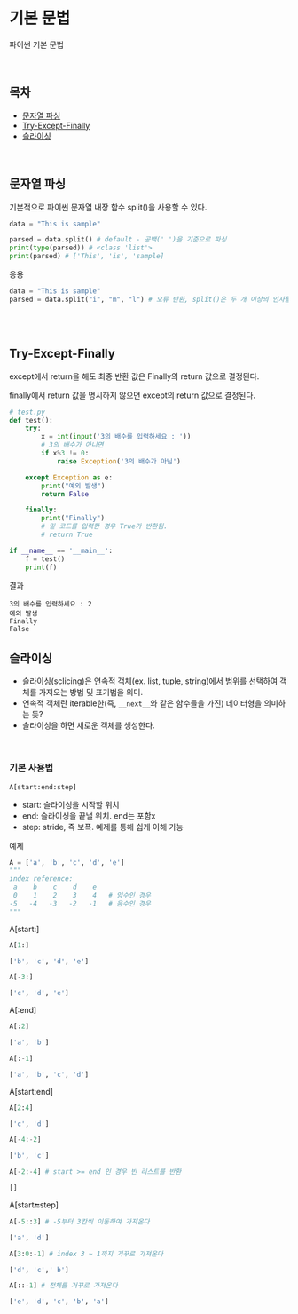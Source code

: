 # 기본 문법
<p>파이썬 기본 문법</p>

<br>

## 목차
- [문자열 파싱](#-문자열-파싱)
- [Try-Except-Finally](#-try-except-finally)
- [슬라이싱](#-슬라이싱)

<br>

## 문자열 파싱
<p>

기본적으로 파이썬 문자열 내장 함수 split()을 사용할 수 있다.
```python
data = "This is sample"

parsed = data.split() # default - 공백(' ')을 기준으로 파싱
print(type(parsed)) # <class 'list'>
print(parsed) # ['This', 'is', 'sample]
```
</p>
<p>

응용
```python
data = "This is sample"
parsed = data.split("i", "m", "l") # 오류 반환, split()은 두 개 이상의 인자를 가질 수 없다
```
</p>

<br><br>

## Try-Except-Finally
<p>

except에서 return을 해도 최종 반환 값은 Finally의 return 값으로 결정된다.
</p>

<p>

finally에서 return 값을 명시하지 않으면 except의 return 값으로 결정된다.
```python
# test.py
def test():
    try:
        x = int(input('3의 배수를 입력하세요 : '))
        # 3의 배수가 아니면
        if x%3 != 0:
            raise Exception('3의 배수가 아님')

    except Exception as e:
        print("예외 발생")
        return False

    finally:
        print("Finally")
        # 밑 코드를 입력한 경우 True가 반환됨.
        # return True

if __name__ == '__main__':
    f = test()
    print(f)
```
결과<br>
```
3의 배수를 입력하세요 : 2
예외 발생
Finally
False
```
</p>

## 슬라이싱
<p>

- 슬라이싱(sclicing)은 연속적 객체(ex. list, tuple, string)에서 범위를 선택하여 객체를 가져오는 방법 및 표기법을 의미.
- 연속적 객체란 iterable한(즉, `__next__`와 같은 함수들을 가진) 데이터형을 의미하는 듯?
- 슬라이싱을 하면 새로운 객체를 생성한다.
</p>

<br>

### 기본 사용법
<p>

```
A[start:end:step]
```
- start: 슬라이싱을 시작할 위치
- end: 슬라이싱을 끝낼 위치. end는 포함x
- step: stride, 즉 보폭. 예제를 통해 쉽게 이해 가능
</p>
<p>

예제
```python
A = ['a', 'b', 'c', 'd', 'e']
"""
index reference:
 a    b    c    d    e
 0    1    2    3    4   # 양수인 경우
-5   -4   -3   -2   -1   # 음수인 경우
"""
```
</p>
<p>

A[start:]
```python
A[1:]
```
```bash
['b', 'c', 'd', 'e']
```
```python
A[-3:]
```
```bash
['c', 'd', 'e']
```
</p>
<p>

A[:end]
```python
A[:2]
```
```bash
['a', 'b']
```
```python
A[:-1]
```
```bash
['a', 'b', 'c', 'd']
```
</p>
<p>

A[start:end]
```python
A[2:4]
```
```bash
['c', 'd']
```
```python
A[-4:-2]
```
```bash
['b', 'c']
```
```python
A[-2:-4] # start >= end 인 경우 빈 리스트를 반환
```
```bash
[]
```
</p>
<p>

A[start:end:step]
```python
A[-5::3] # -5부터 3칸씩 이동하여 가져온다
```
```bash
['a', 'd']
```
```python
A[3:0:-1] # index 3 ~ 1까지 거꾸로 가져온다
```
```bash
['d', 'c',' b']
```
```python
A[::-1] # 전체를 거꾸로 가져온다
```
```bash
['e', 'd', 'c', 'b', 'a']
```
</p>